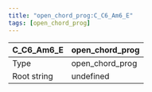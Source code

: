 ```yaml
---
title: "open_chord_prog:C_C6_Am6_E"
tags: [open_chord_prog]
---
```


|C_C6_Am6_E|open_chord_prog|
|---|---|
|Type|open_chord_prog|
|Root string|undefined|

